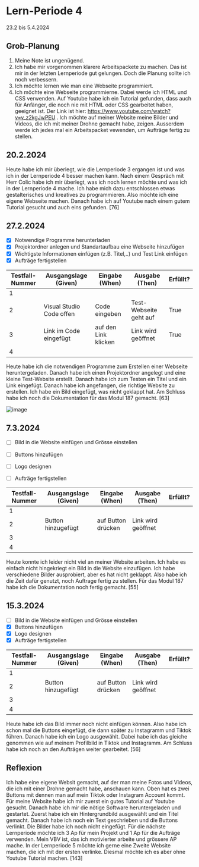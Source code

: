 # Lern-Periode 4

23.2 bis 5.4.2024

## Grob-Planung

1. Meine Note ist ungenügend.
2. Ich habe mir vorgenommen klarere Arbeitspackete zu machen. Das ist mir in der letzten Lernperiode gut gelungen. Doch die Planung sollte ich noch verbessern.
3. Ich möchte lernen wie man eine Webseite programmiert. 
4. Ich möchte eine Webseite programmierne. Dabei werde ich HTML und CSS verwenden. Auf Youtube habe ich ein Tutorial gefunden, dass auch für Anfänger, die noch nie mit HTML oder CSS gearbeitet haben, geeignet ist. Der Link ist hier: https://www.youtube.com/watch?v=v_z2kgJwPEU . Ich möchte auf meiner Website meine Bilder und Videos, die ich mit meiner Drohne gemacht habe, zeigen.
Ausserdem werde ich jedes mal ein Arbeitspacket vewenden, um Aufträge fertig zu stellen. 

## 20.2.2024

Heute habe ich mir überlegt, wie die Lernperiode 3 ergangen ist und was ich in der Lernperiode 4 besser machen kann. Nach einem Gespräch mit Herr Colic habe ich mir überlegt, was ich noch lernen möchte und was ich in der Lernperiode 4 mache. Ich habe mich dazu entschlossen etwas gestalterisches und kreatives zu programmieren. Also möchte ich eine eigene Webseite machen. Danach habe ich auf Youtube nach einem gutem Tutorial gesucht und auch eins gefunden. [76]

## 27.2.2024

- [x] Notwendige Programme herunterladen
- [x] Projektordner anlegen und Standartaufbau eine Webseite hinzufügen
- [x] Wichtigste Informationen einfügen (z.B. Titel,..) und Test Link einfügen
- [x] Aufträge fertigstellen

| Testfall-Nummer | Ausgangslage (Given) | Eingabe (When) | Ausgabe (Then) | Erfüllt? |
| --------------- | -------------------- | -------------- | -------------- | -------- |
| 1               |                      |                |                |          |
| 2               | Visual Studio Code offen | Code eingeben|Test-Webseite geht auf |  True        |
| 3              | Link im Code eingefügt|auf den Link klicken|Link wird geöffnet|     True     |
| 4               |                        |               |               |           |

Heute habe ich die notwendigen Programme zum Erstellen einer Webseite heruntergeladen. Danach habe ich einen Projektordner angelegt und eine kleine Test-Website erstellt. Danach habe ich zum Testen ein Titel und ein Link eingefügt. Danach habe ich angefangen, die richtige Website zu erstellen. Ich habe ein Bild eingefügt, was nicht geklappt hat. Am Schluss habe ich noch die Dokumentation für das Modul 187 gemacht. [63]

![image](https://github.com/MattiaBiasco/Lern-Periode-4/assets/142606014/27e53fd6-a9e0-4ad6-9e09-d98099158067)



## 7.3.2024

-[ ] Bild in die Website einfügen und Grösse einstellen
-[ ] Buttons hinzufügen
-[ ] Logo designen
-[ ] Aufträge fertigstellen


| Testfall-Nummer | Ausgangslage (Given) | Eingabe (When) | Ausgabe (Then) | Erfüllt? |
| --------------- | -------------------- | -------------- | -------------- | -------- |
| 1               |                      |                |                |          |
| 2               | Button hinzugefügt   |auf Button drücken|Link wird geöffnet |          |
| 3               |                      |                |                |          |
| 4               |                      |                |                |          |

Heute konnte ich leider nicht viel an meiner Website arbeiten. Ich habe es einfach nicht hingekriegt ein Bild in die Website einzufügen. Ich habe verschiedene Bilder ausprobiert, aber es hat nicht geklappt. Also habe ich die Zeit dafür genutzt, noch Auftrage fertig zu stellen. Für das Modul 187 habe ich die Dokumentation noch fertig gemacht. [55]

## 15.3.2024

-[ ] Bild in die Website einfügen und Grösse einstellen 
-[x] Buttons hinzufügen
-[x] Logo designen
-[x] Aufträge fertigstellen

| Testfall-Nummer | Ausgangslage (Given) | Eingabe (When) | Ausgabe (Then) | Erfüllt? |
| --------------- | -------------------- | -------------- | -------------- | -------- |
| 1               |                      |                |                |          |
| 2               | Button hinzugefügt   |auf Button drücken|Link wird geöffnet|          |
| 3               |                      |                |                |          |
| 4               |                      |                |                |          |

Heute habe ich das Bild immer noch nicht einfügen können. Also habe ich schon mal die Buttons eingefügt, die dann später zu Instagramm und Tiktok führen. Danach habe ich ein Logo ausgewählt. Dabei habe ich das gleiche genommen wie auf meinem Profilbild in Tiktok und Instagramm. Am Schluss habe ich noch an den Aufträgen weiter gearbeitet. [56]





## Reflexion

Ich habe eine eigene Websit gemacht, auf der man meine Fotos und Videos, die ich mit einer Drohne gemacht habe, anschauen kann. Oben hat es zwei Buttons mit dennen man auf mein Tiktok oder Instagram Account kommt.
Für meine Website habe ich mir zuerst ein gutes Tutorial auf Youtube gesucht. Danach habe ich mir die nötige Software heruntergeladen und gestartet. Zuerst habe ich ein Hintergrundbild ausgewählt und ein Titel gemacht. Danach habe ich noch ein Text geschrieben und die Buttons verlinkt. Die Bilder habe ich noch nicht eingefügt.
Für die nächste Lernperiode möchte ich 3 Ap für mein Projekt und 1 Ap für die Aufträge verwenden.
Mein VBV ist, das ich motivierter arbeite und grössere AP mache.
In der Lernperiode 5 möchte ich gerne eine Zweite Website machen, die ich mit der ersten verlinke. Diesmal möchte ich es aber ohne Youtube Tutorial machen. [143]
